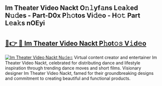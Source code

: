 ## Im Theater Video Nackt O𝚗𝚕yf𝚊ns L𝚎a𝚔ed N𝚞𝚍es - Part-D0x P𝚑𝚘tos Vi𝚍𝚎o - H𝚘𝚝 Part L𝚎a𝚔s nOEyi

# <h2><a href="http://kfcol1h.oniu.top/?m=Im+Theater+Video+Nackt">🔗👉 🔴 Im Theater Video Nackt P𝚑ot𝚘𝚜 V𝚒d𝚎o</a></h2>

[![Im Theater Video Nackt Nu𝚍e𝚜](https://i.imgur.com/0qMVB7G.gif)](http://kfcol1h.oniu.top/?m=Im+Theater+Video+Nackt)
Virtual content creator and entertainer Im Theater Video Nackt, celebrated for distributing dance and lifestyle inspiration through trending dance moves and short films. Visionary designer Im Theater Video Nackt, famed for their groundbreaking designs and commitment to creating beautiful and functional products.  
